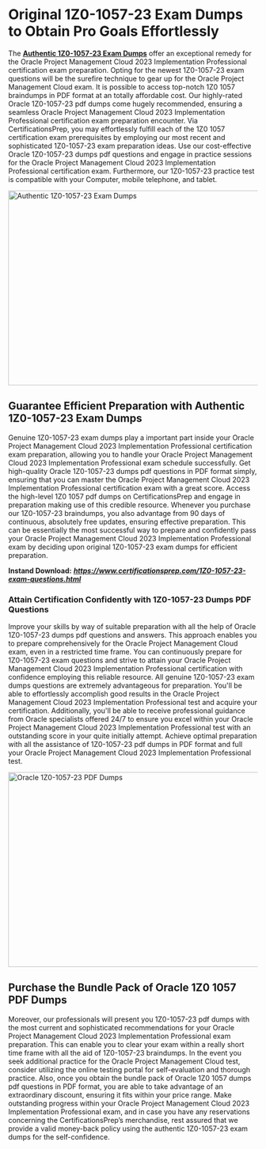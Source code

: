 <h1><strong>Original 1Z0-1057-23 Exam Dumps to Obtain Pro Goals Effortlessly</strong></h1>
<p>The <a href="https://www.certificationsprep.com/1Z0-1057-23-exam-questions.html"><strong>Authentic 1Z0-1057-23 Exam Dumps</strong></a> offer an exceptional remedy for the Oracle Project Management Cloud 2023 Implementation Professional certification exam preparation. Opting for the newest 1Z0-1057-23 exam questions will be the surefire technique to gear up for the Oracle Project Management Cloud exam. It is possible to access top-notch 1Z0 1057 braindumps in PDF format at an totally affordable cost. Our highly-rated Oracle 1Z0-1057-23 pdf dumps come hugely recommended, ensuring a seamless Oracle Project Management Cloud 2023 Implementation Professional certification exam preparation encounter. Via CertificationsPrep, you may effortlessly fulfill each of the 1Z0 1057 certification exam prerequisites by employing our most recent and sophisticated 1Z0-1057-23 exam preparation ideas. Use our cost-effective Oracle 1Z0-1057-23 dumps pdf questions and engage in practice sessions for the Oracle Project Management Cloud 2023 Implementation Professional certification exam. Furthermore, our 1Z0-1057-23 practice test is compatible with your Computer, mobile telephone, and tablet.</p>
<p><img src="https://i.imgur.com/XTkKqDV.png" alt="Authentic 1Z0-1057-23 Exam Dumps" width="700" height="394" /></p>
<h2><strong>Guarantee Efficient Preparation with Authentic 1Z0-1057-23 Exam Dumps</strong></h2>
<p>Genuine 1Z0-1057-23 exam dumps play a important part inside your Oracle Project Management Cloud 2023 Implementation Professional certification exam preparation, allowing you to handle your Oracle Project Management Cloud 2023 Implementation Professional exam schedule successfully. Get high-quality Oracle 1Z0-1057-23 dumps pdf questions in PDF format simply, ensuring that you can master the Oracle Project Management Cloud 2023 Implementation Professional certification exam with a great score. Access the high-level 1Z0 1057 pdf dumps on CertificationsPrep and engage in preparation making use of this credible resource. Whenever you purchase our 1Z0-1057-23 braindumps, you also advantage from 90 days of continuous, absolutely free updates, ensuring effective preparation. This can be essentially the most successful way to prepare and confidently pass your Oracle Project Management Cloud 2023 Implementation Professional exam by deciding upon original 1Z0-1057-23 exam dumps for efficient preparation.</p>
<p><strong>Instand Download:</strong>&nbsp;<strong><a href="https://www.certificationsprep.com/1Z0-1057-23-exam-questions.html"><em>https://www.certificationsprep.com/1Z0-1057-23-exam-questions.html</em></a></strong></p>
<h3><strong>Attain Certification Confidently with 1Z0-1057-23 Dumps PDF Questions</strong></h3>
<p>Improve your skills by way of suitable preparation with all the help of Oracle 1Z0-1057-23 dumps pdf questions and answers. This approach enables you to prepare comprehensively for the Oracle Project Management Cloud exam, even in a restricted time frame. You can continuously prepare for 1Z0-1057-23 exam questions and strive to attain your Oracle Project Management Cloud 2023 Implementation Professional certification with confidence employing this reliable resource. All genuine 1Z0-1057-23 exam dumps questions are extremely advantageous for preparation. You'll be able to effortlessly accomplish good results in the Oracle Project Management Cloud 2023 Implementation Professional test and acquire your certification. Additionally, you'll be able to receive professional guidance from Oracle specialists offered 24/7 to ensure you excel within your Oracle Project Management Cloud 2023 Implementation Professional test with an outstanding score in your quite initially attempt. Achieve optimal preparation with all the assistance of 1Z0-1057-23 pdf dumps in PDF format and full your Oracle Project Management Cloud 2023 Implementation Professional test.</p>
<p><a href="https://www.certificationsprep.com/1Z0-1057-23-exam-questions.html"><img src="https://i.imgur.com/DQYUJ45.png" alt="Oracle 1Z0-1057-23 PDF Dumps" width="700" height="394" /></a></p>
<h2><strong>Purchase the Bundle Pack of Oracle 1Z0 1057 PDF Dumps</strong></h2>
<p>Moreover, our professionals will present you 1Z0-1057-23 pdf dumps with the most current and sophisticated recommendations for your Oracle Project Management Cloud 2023 Implementation Professional exam preparation. This can enable you to clear your exam within a really short time frame with all the aid of 1Z0-1057-23 braindumps. In the event you seek additional practice for the Oracle Project Management Cloud test, consider utilizing the online testing portal for self-evaluation and thorough practice. Also, once you obtain the bundle pack of Oracle 1Z0 1057 dumps pdf questions in PDF format, you are able to take advantage of an extraordinary discount, ensuring it fits within your price range. Make outstanding progress within your Oracle Project Management Cloud 2023 Implementation Professional exam, and in case you have any reservations concerning the CertificationsPrep&rsquo;s merchandise, rest assured that we provide a valid money-back policy using the authentic 1Z0-1057-23 exam dumps for the self-confidence.</p>
